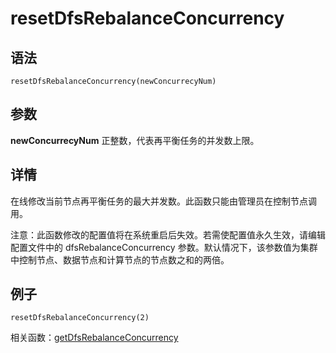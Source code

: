 # resetDfsRebalanceConcurrency

## 语法

`resetDfsRebalanceConcurrency(newConcurrecyNum)`

## 参数

**newConcurrecyNum** 正整数，代表再平衡任务的并发数上限。

## 详情

在线修改当前节点再平衡任务的最大并发数。此函数只能由管理员在控制节点调用。

注意：此函数修改的配置值将在系统重启后失效。若需使配置值永久生效，请编辑配置文件中的 dfsRebalanceConcurrency
参数。默认情况下，该参数值为集群中控制节点、数据节点和计算节点的节点数之和的两倍。

## 例子

```
resetDfsRebalanceConcurrency(2)
```

相关函数：[getDfsRebalanceConcurrency](../g/getDfsRebalanceConcurrency.md)

